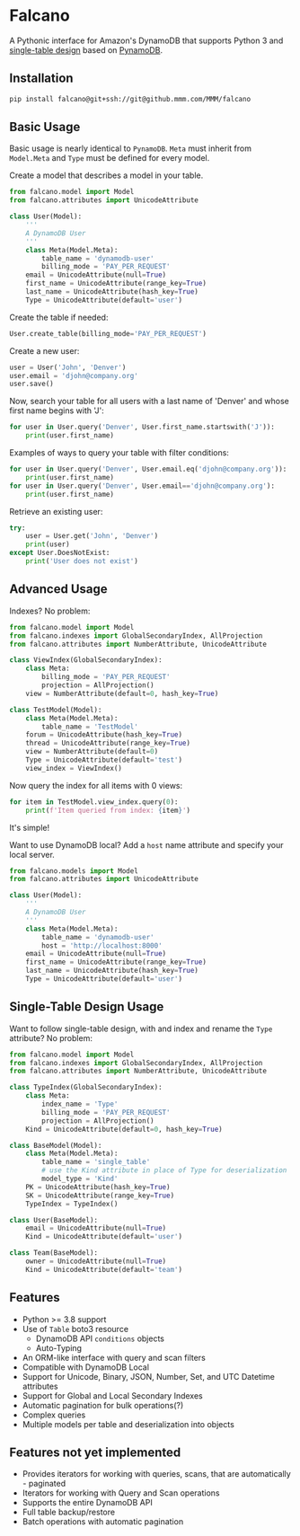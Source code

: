 # Falcano

A Pythonic interface for Amazon's DynamoDB that supports Python 3 and [single-table design](https://www.alexdebrie.com/posts/dynamodb-single-table/) based on [PynamoDB](https://github.com/pynamodb/PynamoDB).

## Installation

```bash
pip install falcano@git+ssh://git@github.mmm.com/MMM/falcano
```

## Basic Usage

Basic usage is nearly identical to `PynamoDB`. `Meta` must inherit from `Model.Meta` and `Type` must be defined for every model.

Create a model that describes a model in your table.

```python
from falcano.model import Model
from falcano.attributes import UnicodeAttribute

class User(Model):
    '''
    A DynamoDB User
    '''
    class Meta(Model.Meta):
        table_name = 'dynamodb-user'
        billing_mode = 'PAY_PER_REQUEST'
    email = UnicodeAttribute(null=True)
    first_name = UnicodeAttribute(range_key=True)
    last_name = UnicodeAttribute(hash_key=True)
    Type = UnicodeAttribute(default='user')
```

Create the table if needed:

```python
User.create_table(billing_mode='PAY_PER_REQUEST')
```

Create a new user:

```python
user = User('John', 'Denver')
user.email = 'djohn@company.org'
user.save()
```

Now, search your table for all users with a last name of 'Denver' and whose first name begins with 'J':

```python
for user in User.query('Denver', User.first_name.startswith('J')):
    print(user.first_name)
```

Examples of ways to query your table with filter conditions:

```python
for user in User.query('Denver', User.email.eq('djohn@company.org')):
    print(user.first_name)
for user in User.query('Denver', User.email=='djohn@company.org'):
    print(user.first_name)
```

Retrieve an existing user:

```python
try:
    user = User.get('John', 'Denver')
    print(user)
except User.DoesNotExist:
    print('User does not exist')
```

## Advanced Usage

Indexes? No problem:

```python
from falcano.model import Model
from falcano.indexes import GlobalSecondaryIndex, AllProjection
from falcano.attributes import NumberAttribute, UnicodeAttribute

class ViewIndex(GlobalSecondaryIndex):
    class Meta:
        billing_mode = 'PAY_PER_REQUEST'
        projection = AllProjection()
    view = NumberAttribute(default=0, hash_key=True)

class TestModel(Model):
    class Meta(Model.Meta):
        table_name = 'TestModel'
    forum = UnicodeAttribute(hash_key=True)
    thread = UnicodeAttribute(range_key=True)
    view = NumberAttribute(default=0)
    Type = UnicodeAttribute(default='test')
    view_index = ViewIndex()
```

Now query the index for all items with 0 views:

```python
for item in TestModel.view_index.query(0):
    print(f'Item queried from index: {item}')
```

It's simple!

Want to use DynamoDB local? Add a `host` name attribute and specify your local server.

```python
from falcano.models import Model
from falcano.attributes import UnicodeAttribute

class User(Model):
    '''
    A DynamoDB User
    '''
    class Meta(Model.Meta):
        table_name = 'dynamodb-user'
        host = 'http://localhost:8000'
    email = UnicodeAttribute(null=True)
    first_name = UnicodeAttribute(range_key=True)
    last_name = UnicodeAttribute(hash_key=True)
    Type = UnicodeAttribute(default='user')
```

## Single-Table Design Usage

Want to follow single-table design, with and index and rename the `Type` attribute? No problem:

```python
from falcano.model import Model
from falcano.indexes import GlobalSecondaryIndex, AllProjection
from falcano.attributes import NumberAttribute, UnicodeAttribute

class TypeIndex(GlobalSecondaryIndex):
    class Meta:
        index_name = 'Type'
        billing_mode = 'PAY_PER_REQUEST'
        projection = AllProjection()
    Kind = UnicodeAttribute(default=0, hash_key=True)

class BaseModel(Model):
    class Meta(Model.Meta):
        table_name = 'single_table'
        # use the Kind attribute in place of Type for deserialization
        model_type = 'Kind'
    PK = UnicodeAttribute(hash_key=True)
    SK = UnicodeAttribute(range_key=True)
    TypeIndex = TypeIndex()

class User(BaseModel):
    email = UnicodeAttribute(null=True)
    Kind = UnicodeAttribute(default='user')

class Team(BaseModel):
    owner = UnicodeAttribute(null=True)
    Kind = UnicodeAttribute(default='team')
```

## Features

- Python >= 3.8 support
- Use of `Table` boto3 resource
  - DynamoDB API `conditions` objects
  - Auto-Typing
- An ORM-like interface with query and scan filters
- Compatible with DynamoDB Local
- Support for Unicode, Binary, JSON, Number, Set, and UTC Datetime attributes
- Support for Global and Local Secondary Indexes
- Automatic pagination for bulk operations(?)
- Complex queries
- Multiple models per table and deserialization into objects

## Features not yet implemented

- Provides iterators for working with queries, scans, that are automatically - paginated
- Iterators for working with Query and Scan operations
- Supports the entire DynamoDB API
- Full table backup/restore
- Batch operations with automatic pagination
